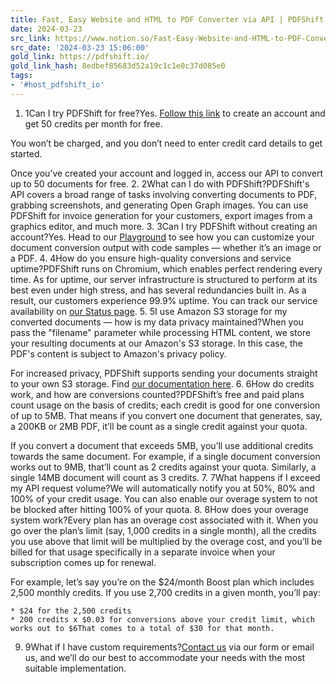 ```yaml
---
title: Fast, Easy Website and HTML to PDF Converter via API | PDFShift
date: 2024-03-23
src_link: https://www.notion.so/Fast-Easy-Website-and-HTML-to-PDF-Converter-via-API-PDFShift-7cad1e3ec668456c9efc67f00e3f93de
src_date: '2024-03-23 15:06:00'
gold_link: https://pdfshift.io/
gold_link_hash: 8edbef85683d52a19c1c1e0c37d085e0
tags:
- '#host_pdfshift_io'
---
```


1. 1Can I try PDFShift for free?Yes. [Follow this link](/register) to create an account and get 50 credits per month for free.


You won’t be charged, and you don’t need to enter credit card details to get started.


Once you’ve created your account and logged in, access our API to convert up to 50 documents for free.
2. 2What can I do with PDFShift?PDFShift's API covers a broad range of tasks involving converting documents to PDF, grabbing screenshots, and generating Open Graph images. You can use PDFShift for invoice generation for your customers, export images from a graphics editor, and much more.
3. 3Can I try PDFShift without creating an account?Yes. Head to our [Playground](https://playground.pdfshift.io) to see how you can customize your document conversion output with code samples — whether it’s an image or a PDF.
4. 4How do you ensure high-quality conversions and service uptime?PDFShift runs on Chromium, which enables perfect rendering every time. As for uptime, our server infrastructure is structured to perform at its best even under high stress, and has several redundancies built in. As a result, our customers experience 99.9% uptime. You can track our service availability on [our Status page](https://status.pdfshift.io/ "Visit our Status page").
5. 5I use Amazon S3 storage for my converted documents — how is my data privacy maintained?When you pass the "filename" parameter while processing HTML content, we store your resulting documents at our Amazon's S3 storage. In this case, the PDF's content is subject to Amazon's privacy policy.


For increased privacy, PDFShift supports sending your documents straight to your own S3 storage. Find [our documentation here](https://status.pdfshift.io/ "Visit our Status page").
6. 6How do credits work, and how are conversions counted?PDFShift’s free and paid plans count usage on the basis of credits; each credit is good for one conversion of up to 5MB. That means if you convert one document that generates, say, a 200KB or 2MB PDF, it’ll be count as a single credit against your quota.


If you convert a document that exceeds 5MB, you’ll use additional credits towards the same document. For example, if a single document conversion works out to 9MB, that’ll count as 2 credits against your quota. Similarly, a single 14MB document will count as 3 credits.
7. 7What happens if I exceed my API request volume?We will automatically notify you at 50%, 80% and 100% of your credit usage. You can also enable our overage system to not be blocked after hitting 100% of your quota.
8. 8How does your overage system work?Every plan has an overage cost associated with it. When you go over the plan’s limit (say, 1,000 credits in a single month), all the credits you use above that limit will be multiplied by the overage cost, and you’ll be billed for that usage specifically in a separate invoice when your subscription comes up for renewal.


For example, let’s say you’re on the $24/month Boost plan which includes 2,500 monthly credits. If you use 2,700 credits in a given month, you’ll pay:


	* $24 for the 2,500 credits
	* 200 credits x $0.03 for conversions above your credit limit, which works out to $6That comes to a total of $30 for that month.
9. 9What if I have custom requirements?[Contact us](/contact "Contact us") via our form or email us, and we’ll do our best to accommodate your needs with the most suitable implementation.